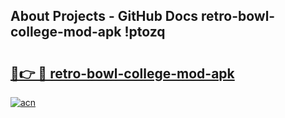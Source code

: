 ## About Projects - GitHub Docs retro-bowl-college-mod-apk !ptozq

# <h2><a href="https://andorid.site?title=retro-bowl-college-mod-apk&ref=13PRO">🔗👉 🔴 retro-bowl-college-mod-apk</a></h2>

[![acn](https://github.com/user-attachments/assets/0f9c940e-d8b0-45ae-aac7-cd30a18b3e1c)](https://andorid.site?title=retro-bowl-college-mod-apk&ref=13PRO)

